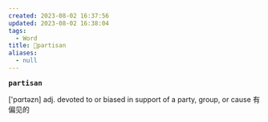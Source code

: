 ```yaml
---
created: 2023-08-02 16:37:56
updated: 2023-08-02 16:38:04
tags:
  - Word
title: 📖partisan
aliases:
  - null
---
```


<pre><strong>partisan</strong></pre>
['pɑrtəzn]
adj. devoted to or biased in support of a party, group, or cause 有偏⻅的
